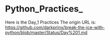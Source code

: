 # Python_Practices_
 Here is the Day_1 Practices
 The origin URL is: https://github.com/darkprinx/break-the-ice-with-python/blob/master/Status/Day%201.md